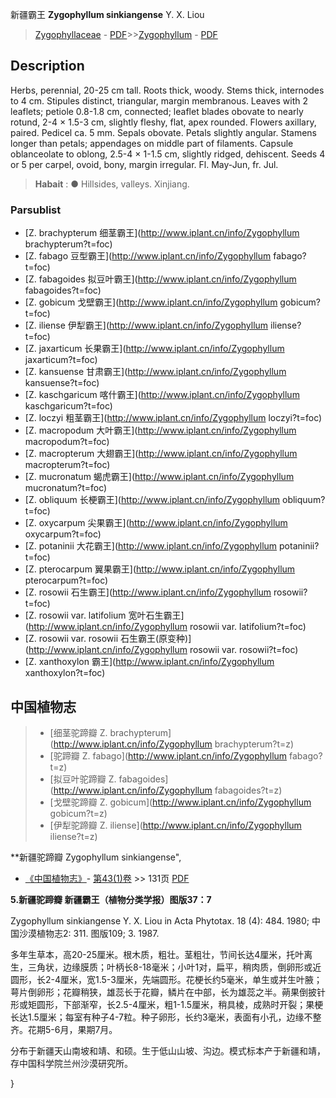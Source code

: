 新疆霸王 **Zygophyllum sinkiangense** Y. X. Liou

> [Zygophyllaceae](http://www.iplant.cn/info/Zygophyllaceae?t=foc) - [PDF](http://www.iplant.cn/foc/pdf/Zygophyllaceae.pdf)>>[Zygophyllum](http://www.iplant.cn/info/Zygophyllum?t=foc) - [PDF](http://www.iplant.cn/foc/pdf/Zygophyllum.pdf)

## Description

Herbs, perennial, 20-25 cm tall. Roots thick, woody. Stems thick, internodes to 4 cm. Stipules distinct, triangular, margin membranous. Leaves with 2 leaflets; petiole 0.8-1.8 cm, connected; leaflet blades obovate to nearly rotund, 2-4 × 1.5-3 cm, slightly fleshy, flat, apex rounded. Flowers axillary, paired. Pedicel ca. 5 mm. Sepals obovate. Petals slightly angular. Stamens longer than petals; appendages on middle part of filaments. Capsule oblanceolate to oblong, 2.5-4 × 1-1.5 cm, slightly ridged, dehiscent. Seeds 4 or 5 per carpel, ovoid, bony, margin irregular. Fl. May-Jun, fr. Jul.

> **Habait** : 
>●  Hillsides, valleys. Xinjiang.

### Parsublist

* [Z.  brachypterum  细茎霸王](http://www.iplant.cn/info/Zygophyllum brachypterum?t=foc)
* [Z.  fabago  豆型霸王](http://www.iplant.cn/info/Zygophyllum fabago?t=foc)
* [Z.  fabagoides  拟豆叶霸王](http://www.iplant.cn/info/Zygophyllum fabagoides?t=foc)
* [Z.  gobicum  戈壁霸王](http://www.iplant.cn/info/Zygophyllum gobicum?t=foc)
* [Z.  iliense  伊犁霸王](http://www.iplant.cn/info/Zygophyllum iliense?t=foc)
* [Z.  jaxarticum  长果霸王](http://www.iplant.cn/info/Zygophyllum jaxarticum?t=foc)
* [Z.  kansuense  甘肃霸王](http://www.iplant.cn/info/Zygophyllum kansuense?t=foc)
* [Z.  kaschgaricum  喀什霸王](http://www.iplant.cn/info/Zygophyllum kaschgaricum?t=foc)
* [Z.  loczyi  粗茎霸王](http://www.iplant.cn/info/Zygophyllum loczyi?t=foc)
* [Z.  macropodum  大叶霸王](http://www.iplant.cn/info/Zygophyllum macropodum?t=foc)
* [Z.  macropterum  大翅霸王](http://www.iplant.cn/info/Zygophyllum macropterum?t=foc)
* [Z.  mucronatum  蝎虎霸王](http://www.iplant.cn/info/Zygophyllum mucronatum?t=foc)
* [Z.  obliquum  长梗霸王](http://www.iplant.cn/info/Zygophyllum obliquum?t=foc)
* [Z.  oxycarpum  尖果霸王](http://www.iplant.cn/info/Zygophyllum oxycarpum?t=foc)
* [Z.  potaninii  大花霸王](http://www.iplant.cn/info/Zygophyllum potaninii?t=foc)
* [Z.  pterocarpum  翼果霸王](http://www.iplant.cn/info/Zygophyllum pterocarpum?t=foc)
* [Z.  rosowii  石生霸王](http://www.iplant.cn/info/Zygophyllum rosowii?t=foc)
* [Z.  rosowii var. latifolium  宽叶石生霸王](http://www.iplant.cn/info/Zygophyllum rosowii var. latifolium?t=foc)
* [Z.  rosowii var. rosowii  石生霸王(原变种)](http://www.iplant.cn/info/Zygophyllum rosowii var. rosowii?t=foc)
* [Z.  xanthoxylon  霸王](http://www.iplant.cn/info/Zygophyllum xanthoxylon?t=foc)

## 中国植物志

> * [细茎驼蹄瓣  Z.  brachypterum](http://www.iplant.cn/info/Zygophyllum brachypterum?t=z)
> * [驼蹄瓣  Z.  fabago](http://www.iplant.cn/info/Zygophyllum fabago?t=z)
> * [拟豆叶驼蹄瓣  Z.  fabagoides](http://www.iplant.cn/info/Zygophyllum fabagoides?t=z)
> * [戈壁驼蹄瓣  Z.  gobicum](http://www.iplant.cn/info/Zygophyllum gobicum?t=z)
> * [伊犁驼蹄瓣  Z.  iliense](http://www.iplant.cn/info/Zygophyllum iliense?t=z)

**新疆驼蹄瓣 Zygophyllum sinkiangense",

* [《中国植物志》](http://www.iplant.cn/frps)- [第43(1)卷](http://www.iplant.cn/frps/vol/43(1)) >> 131页 [PDF](http://www.iplant.cn/frps/pdf/43(1)/131.pdf)

**5.新疆驼蹄瓣 新疆霸王（植物分类学报）图版37：7**

Zygophyllum sinkiangense Y. X. Liou in Acta Phytotax. 18 (4): 484. 1980; 中国沙漠植物志2: 311. 图版109; 3. 1987.

多年生草本，高20-25厘米。根木质，粗壮。茎粗壮，节间长达4厘米，托叶离生，三角状，边缘膜质；叶柄长8-18毫米；小叶1对，扁平，稍肉质，倒卵形或近圆形，长2-4厘米，宽1.5-3厘米，先端圆形。花梗长约5毫米，单生或并生叶腋；萼片倒卵形；花瓣稍狭，雄蕊长于花瓣，鳞片在中部，长为雄蕊之半。蒴果倒披针形或矩圆形，下部渐窄，长2.5-4厘米，粗1-1.5厘米，稍具棱，成熟时开裂；果梗长达1.5厘米；每室有种子4-7粒。种子卵形，长约3毫米，表面有小孔，边缘不整齐。花期5-6月，果期7月。

分布于新疆天山南坡和靖、和硕。生于低山山坡、沟边。模式标本产于新疆和靖，存中国科学院兰州沙漠研究所。

}